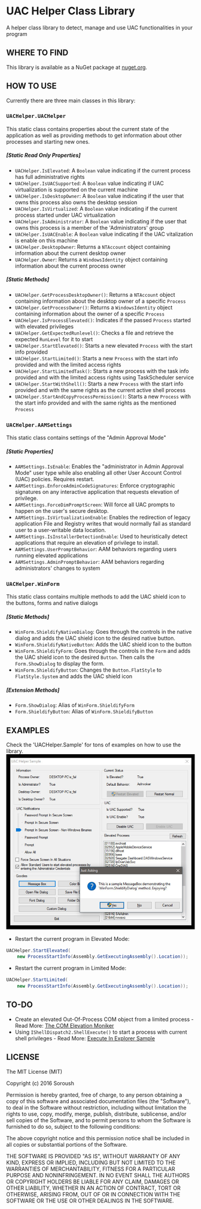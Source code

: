 # UAC Helper Class Library
A helper class library to detect, manage and use UAC functionalities in your program

## WHERE TO FIND
This library is available as a NuGet package at [nuget.org](https://www.nuget.org/packages/UACHelper/).

## HOW TO USE
Currently there are three main classes in this library:

### `UACHelper.UACHelper`
This static class contains properties about the current state of the application as well as providing methods to get information about other processes and starting new ones.

##### [Static Read Only Properties]
* `UACHelper.IsElevated`:  A `Boolean` value indicating if the current process has full administrative rights
* `UACHelper.IsUACSupported`: A `Boolean` value indicating if UAC virtualization is supported on the current machine
* `UACHelper.IsDesktopOwner`: A `Boolean` value indicating if the user that owns this process also owns the desktop session
* `UACHelper.IsVirtualized`: A `Boolean` value indicating if the current process started under UAC virtualization
* `UACHelper.IsAdministrator`: A `Boolean` value indicating if the user that owns this process is a member of the 'Administrators' group
* `UACHelper.IsUACEnable`: A `Boolean` value indicating if the UAC vitalization is enable on this machine
* `UACHelper.DesktopOwner`: Returns a `NTAccount` object containing information about the current desktop owner
* `UACHelper.Owner`: Returns a `WindowsIdentity` object containing information about the current process owner

##### [Static Methods]
* `UACHelper.GetProcessDesktopOwner()`: Returns a `NTAccount` object containing information about the desktop owner of a specific `Process`
* `UACHelper.GetProcessOwner()`: Returns a `WindowsIdentity` object containing information about the owner of a specific `Process`
* `UACHelper.IsProcessElevated()`: Indicates if the passed `Process` started with elevated privileges
* `UACHelper.GetExpectedRunlevel()`: Checks a file and retrieve the expected `RunLevel` for it to start
* `UACHelper.StartElevated()`: Starts a new elevated `Process` with the start info provided
* `UACHelper.StartLimited()`: Starts a new `Process` with the start info provided and with the limited access rights
* `UACHelper.StartLimitedTask()`: Starts a new process with the task info provided and with the limited access rights using TaskScheduler service
* `UACHelper.StartWithShell()`: Starts a new `Process` with the start info provided and with the same rights as the current active shell process
* `UACHelper.StartAndCopyProcessPermission()`: Starts a new `Process` with the start info provided and with the same rights as the mentioned `Process`


### `UACHelper.AAMSettings`
This static class contains settings of the "Admin Approval Mode"

##### [Static Properties]
* `AAMSettings.IsEnable`: Enables the "administrator in Admin Approval Mode" user type while also enabling all other User Account Control (UAC) policies. Requires restart.
* `AAMSettings.EnforceAdminCodeSignatures`: Enforce cryptographic signatures on any interactive application that requests elevation of privilege.
* `AAMSettings.ForceDimPromptScreen`: Will force all UAC prompts to happen on the user's secure desktop.
* `AAMSettings.IsVirtualizationEnable`: Enables the redirection of legacy application File and Registry writes that would normally fail as standard user to a user-writable data location.
* `AAMSettings.IsInstallerDetectionEnable`: Used to heuristically detect applications that require an elevation of privilege to install.
* `AAMSettings.UserPromptBehavior`:  AAM behaviors regarding users running elevated applications
* `AAMSettings.AdminPromptBehavior`: AAM behaviors regarding administrators' changes to system


### `UACHelper.WinForm`
This static class contains multiple methods to add the UAC shield icon to the buttons, forms and native dialogs

##### [Static Methods]
* `WinForm.ShieldifyNativeDialog`: Goes through the controls in the native dialog and adds the UAC shield icon to the desired native button.
* `WinForm.ShieldifyNativeButton`: Adds the UAC shield icon to the button
* `WinForm.ShieldifyForm`: Goes through the controls in the `Form` and adds the UAC shield icon to the desired `Button`. Then calls the `Form.ShowDialog` to display the form.
* `WinForm.ShieldifyButton`: Changes the `Button.FlatStyle` to `FlatStyle.System` and adds the UAC shield icon

##### [Extension Methods]
* `Form.ShowDialog`: Alias of `WinForm.ShieldifyForm`
* `Form.ShieldifyButton`: Alias of `WinForm.ShieldifyButton`

## EXAMPLES
Check the 'UACHelper.Sample' for tons of examples on how to use the library.
![Screenshot](/screenshot.jpg?raw=true "Screenshot")

* Restart the current program in Elevated Mode:
```C#
UACHelper.StartElevated(
    new ProcessStartInfo(Assembly.GetExecutingAssembly().Location));
```

* Restart the current program in Limited Mode:
```C#
UACHelper.StartLimited(
    new ProcessStartInfo(Assembly.GetExecutingAssembly().Location));
```

## TO-DO
* Create an elevated Out-Of-Process COM object from a limited process - Read More: [The COM Elevation Moniker](https://msdn.microsoft.com/en-us/ms679687.aspx)
* Using `IShellDispatch2.ShellExecute()` to start a process with current shell privileges - Read More: [Execute In Explorer Sample](https://msdn.microsoft.com/library/dd940355)

## LICENSE
The MIT License (MIT)

Copyright (c) 2016 Soroush

Permission is hereby granted, free of charge, to any person obtaining a copy
of this software and associated documentation files (the "Software"), to deal
in the Software without restriction, including without limitation the rights
to use, copy, modify, merge, publish, distribute, sublicense, and/or sell
copies of the Software, and to permit persons to whom the Software is
furnished to do so, subject to the following conditions:

The above copyright notice and this permission notice shall be included in all
copies or substantial portions of the Software.

THE SOFTWARE IS PROVIDED "AS IS", WITHOUT WARRANTY OF ANY KIND, EXPRESS OR
IMPLIED, INCLUDING BUT NOT LIMITED TO THE WARRANTIES OF MERCHANTABILITY,
FITNESS FOR A PARTICULAR PURPOSE AND NONINFRINGEMENT. IN NO EVENT SHALL THE
AUTHORS OR COPYRIGHT HOLDERS BE LIABLE FOR ANY CLAIM, DAMAGES OR OTHER
LIABILITY, WHETHER IN AN ACTION OF CONTRACT, TORT OR OTHERWISE, ARISING FROM,
OUT OF OR IN CONNECTION WITH THE SOFTWARE OR THE USE OR OTHER DEALINGS IN THE
SOFTWARE.
